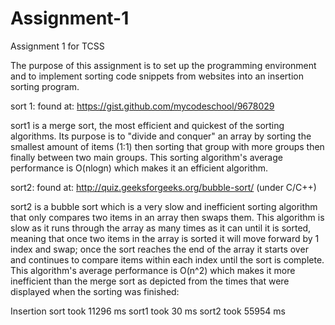 # Assignment-1
Assignment 1 for TCSS

The purpose of this assignment is to set up the programming environment and to implement sorting code snippets from websites into an insertion sorting program.

sort 1: found at: https://gist.github.com/mycodeschool/9678029

sort1 is a merge sort, the most efficient and quickest of the sorting algorithms. Its purpose is to "divide and conquer" an array by sorting the smallest amount of items (1:1) then sorting that group with more groups then finally between two main groups. This sorting algorithm's average performance is O(nlogn) which makes it an efficient algorithm.

sort2: found at: http://quiz.geeksforgeeks.org/bubble-sort/ (under C/C++)

sort2 is a bubble sort which is a very slow and inefficient sorting algorithm that only compares two items in an array then swaps them. This algorithm is slow as it runs through the array as many times as it can until it is sorted, meaning that once two items in the array is sorted it will move forward by 1 index and swap; once the sort reaches the end of the array it starts over and continues to compare items within each index until the sort is complete. This algorithm's average performance is O(n^2) which makes it more inefficient than the merge sort as depicted from the times that were displayed when the sorting was finished:

Insertion sort took 11296 ms
sort1 took 30 ms
sort2 took 55954 ms
